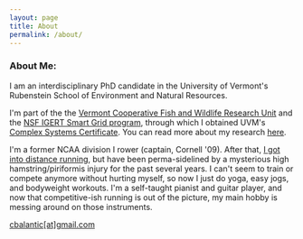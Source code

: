 ```yaml
---
layout: page
title: About
permalink: /about/
---
```


### About Me: 

I am an interdisciplinary PhD candidate in the University of Vermont's Rubenstein School of Environment and Natural Resources. 

I'm part of the the [Vermont Cooperative Fish and Wildlife Research Unit](https://www.coopunits.org/Vermont/) and the [NSF IGERT Smart Grid program](https://www.uvm.edu/smartgrid/), through which I obtained UVM's [Complex Systems Certificate](http://www.vermontcomplexsystems.org/education/certificate/). You can read more about my research [here](https://cbalantic.github.io/research/).

I'm a former NCAA division I rower (captain, Cornell '09). After that, [I got into distance running](https://www.athlinks.com/athletes/67626184/statistics), but have been perma-sidelined by a mysterious high hamstring/piriformis injury for the past several years. I can't seem to train or compete anymore without hurting myself, so now I just do yoga, easy jogs, and bodyweight workouts. I'm a self-taught pianist and guitar player, and now that competitive-ish running is out of the picture, my main hobby is messing around on those instruments. 

[cbalantic[at]gmail.com](mailto:cbalantic@gmail.com)
